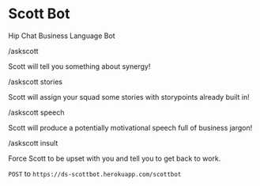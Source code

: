 # Scott Bot

Hip Chat Business Language Bot

/askscott

Scott will tell you something about synergy!

/askscott stories

Scott will assign your squad some stories with storypoints already built in!

/askscott speech

Scott will produce a potentially motivational speech full of business jargon!

/askscott insult

Force Scott to be upset with you and tell you to get back to work.

`POST` to `https://ds-scottbot.herokuapp.com/scottbot`
